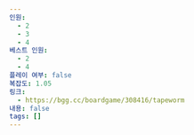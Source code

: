 ```yaml
---
인원:
  - 2
  - 3
  - 4
베스트 인원:
  - 2
  - 4
플레이 여부: false
복잡도: 1.05
링크:
  - https://bgg.cc/boardgame/308416/tapeworm
내용: false
tags: []
---
```

